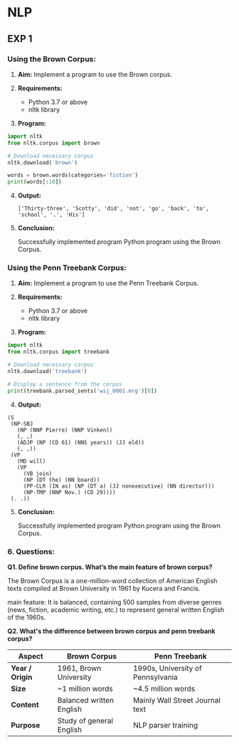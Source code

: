 # NLP
## EXP 1
### Using the Brown Corpus:
1. **Aim:** Implement a program to use the Brown corpus.
   
2. **Requirements:**
    * Python 3.7 or above
    * nltk library
      
3. **Program:**
```python
import nltk
from nltk.corpus import brown

# Download necessary corpus
nltk.download('brown')

words = brown.words(categories='fiction')
print(words[:10])
```
4. **Output:**
   
   ```['Thirty-three', 'Scotty', 'did', 'not', 'go', 'back', 'to', 'school', '.', 'His']```
5. **Conclusion:**
   
   Successfully implemented program Python program using the Brown Corpus.
   

### Using the Penn Treebank Corpus:
1. **Aim:** Implement a program to use the Penn Treebank Corpus.
   
2. **Requirements:**
    * Python 3.7 or above
    * nltk library
      
3. **Program:**
```python
import nltk
from nltk.corpus import treebank

# Download necessary corpus
nltk.download('treebank')

# Display a sentence from the corpus
print(treebank.parsed_sents('wsj_0001.mrg')[0])
```
4. **Output:**
 ```
(S
  (NP-SBJ
    (NP (NNP Pierre) (NNP Vinken))
    (, ,)
    (ADJP (NP (CD 61) (NNS years)) (JJ old))
    (, ,))
  (VP
    (MD will)
    (VP
      (VB join)
      (NP (DT the) (NN board))
      (PP-CLR (IN as) (NP (DT a) (JJ nonexecutive) (NN director)))
      (NP-TMP (NNP Nov.) (CD 29))))
  (. .))
```
5. **Conclusion:**
   
   Successfully implemented program Python program using the Brown Corpus.

### 6. Questions:
   
   **Q1. Define brown corpus. What’s the main feature of brown corpus?**
   
   The Brown Corpus is a one-million-word collection of American English texts compiled at Brown University in 1961 by Kucera and Francis.
   
   main feature: It is balanced, containing 500 samples from diverse genres (news, fiction, academic writing, etc.) to represent general written English of the 1960s.
   
   **Q2. What's the difference between brown corpus and penn treebank corpus?**
   
   | **Aspect**        | **Brown Corpus**         | **Penn Treebank**                 |
| ----------------- | ------------------------ | --------------------------------- |
| **Year / Origin** | 1961, Brown University   | 1990s, University of Pennsylvania |
| **Size**          | ~1 million words         | ~4.5 million words                |
| **Content**       | Balanced written English | Mainly Wall Street Journal text   |
| **Purpose**       | Study of general English | NLP parser training               |
